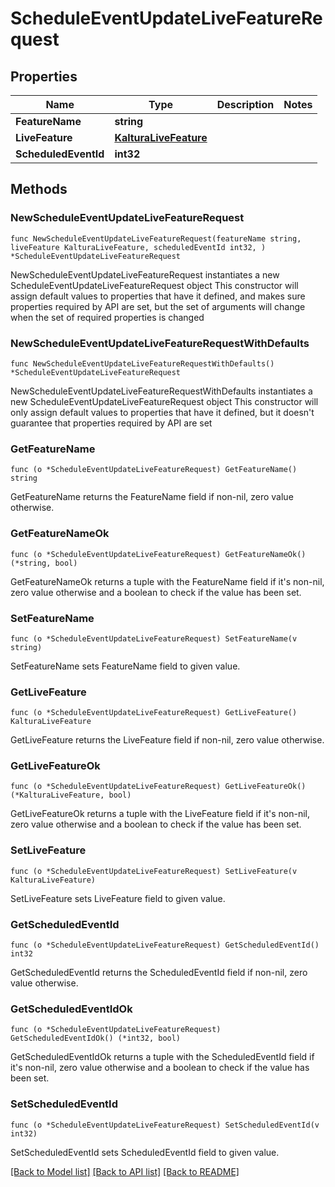 # ScheduleEventUpdateLiveFeatureRequest

## Properties

Name | Type | Description | Notes
------------ | ------------- | ------------- | -------------
**FeatureName** | **string** |  | 
**LiveFeature** | [**KalturaLiveFeature**](KalturaLiveFeature.md) |  | 
**ScheduledEventId** | **int32** |  | 

## Methods

### NewScheduleEventUpdateLiveFeatureRequest

`func NewScheduleEventUpdateLiveFeatureRequest(featureName string, liveFeature KalturaLiveFeature, scheduledEventId int32, ) *ScheduleEventUpdateLiveFeatureRequest`

NewScheduleEventUpdateLiveFeatureRequest instantiates a new ScheduleEventUpdateLiveFeatureRequest object
This constructor will assign default values to properties that have it defined,
and makes sure properties required by API are set, but the set of arguments
will change when the set of required properties is changed

### NewScheduleEventUpdateLiveFeatureRequestWithDefaults

`func NewScheduleEventUpdateLiveFeatureRequestWithDefaults() *ScheduleEventUpdateLiveFeatureRequest`

NewScheduleEventUpdateLiveFeatureRequestWithDefaults instantiates a new ScheduleEventUpdateLiveFeatureRequest object
This constructor will only assign default values to properties that have it defined,
but it doesn't guarantee that properties required by API are set

### GetFeatureName

`func (o *ScheduleEventUpdateLiveFeatureRequest) GetFeatureName() string`

GetFeatureName returns the FeatureName field if non-nil, zero value otherwise.

### GetFeatureNameOk

`func (o *ScheduleEventUpdateLiveFeatureRequest) GetFeatureNameOk() (*string, bool)`

GetFeatureNameOk returns a tuple with the FeatureName field if it's non-nil, zero value otherwise
and a boolean to check if the value has been set.

### SetFeatureName

`func (o *ScheduleEventUpdateLiveFeatureRequest) SetFeatureName(v string)`

SetFeatureName sets FeatureName field to given value.


### GetLiveFeature

`func (o *ScheduleEventUpdateLiveFeatureRequest) GetLiveFeature() KalturaLiveFeature`

GetLiveFeature returns the LiveFeature field if non-nil, zero value otherwise.

### GetLiveFeatureOk

`func (o *ScheduleEventUpdateLiveFeatureRequest) GetLiveFeatureOk() (*KalturaLiveFeature, bool)`

GetLiveFeatureOk returns a tuple with the LiveFeature field if it's non-nil, zero value otherwise
and a boolean to check if the value has been set.

### SetLiveFeature

`func (o *ScheduleEventUpdateLiveFeatureRequest) SetLiveFeature(v KalturaLiveFeature)`

SetLiveFeature sets LiveFeature field to given value.


### GetScheduledEventId

`func (o *ScheduleEventUpdateLiveFeatureRequest) GetScheduledEventId() int32`

GetScheduledEventId returns the ScheduledEventId field if non-nil, zero value otherwise.

### GetScheduledEventIdOk

`func (o *ScheduleEventUpdateLiveFeatureRequest) GetScheduledEventIdOk() (*int32, bool)`

GetScheduledEventIdOk returns a tuple with the ScheduledEventId field if it's non-nil, zero value otherwise
and a boolean to check if the value has been set.

### SetScheduledEventId

`func (o *ScheduleEventUpdateLiveFeatureRequest) SetScheduledEventId(v int32)`

SetScheduledEventId sets ScheduledEventId field to given value.



[[Back to Model list]](../README.md#documentation-for-models) [[Back to API list]](../README.md#documentation-for-api-endpoints) [[Back to README]](../README.md)


